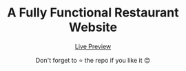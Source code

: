 <div align="center">
<h1> A Fully Functional Restaurant Website </h1> 


[Live Preview](https://rainyroof.vercel.app/)

Don't forget to :star: the repo if you like it :blush: </div>
